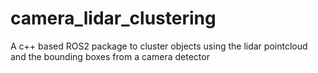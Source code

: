 # camera_lidar_clustering
A c++ based ROS2 package to cluster objects using the lidar pointcloud and the bounding boxes from a camera detector
